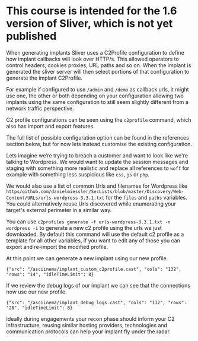 # This course is intended for the 1.6 version of Sliver, which is not yet published

When generating implants Sliver uses a C2Profile configuration to define how implant callbacks will look over HTTP/s. This allowed operators to control headers, cookies proxies, URL paths and so on. When the implant is generated the sliver server will then select portions of that configuration to generate the implant C2Profile.

For example if configured to use `/admin` and `/demo` as callback urls, it might use one, the other or both depending on your configuration allowing two implants using the same configuration to still seem slightly different from a network traffic perspective.

C2 profile configurations can be seen using the `c2profile` command, which also has import and export features.

The full list of possible configuration option can be found in the references section below, but for now lets instead customise the existing configuration.

Lets imagine we’re trying to breach a customer and want to look like we're talking to Wordpress.
We would want to update the session messages and staging with something more realistic and replace all references to `woff` for example with something less suspicious like `css`, `js` or `php`.

We would also use a list of common Urls and filenames for Wordpress like `https/github.com/danielmiessler/SecLists/blob/master/Discovery/Web-Content/URLs/urls-wordpress-3.3.1.txt` for the `files` and `paths` variables. You could alternatively reuse Urls discovered while enumerating your target's external perimeter in a similar way.

You can use `c2profiles generate -f urls-wordpress-3.3.1.txt -n wordpress -i` to generate a new c2 profile using the urls we just downloaded. By default this command will use the default c2 profile as a template for all other variables, if you want to edit any of those you can export and re-import the modified profile.

At this point we can generate a new implant using our new profile.

```asciinema
{"src": "/asciinema/implant_custom_c2profile.cast", "cols": "132", "rows": "14", "idleTimeLimit": 8}
```

If we review the debug logs of our implant we can see that the connections now use our new profile.

```asciinema
{"src": "/asciinema/implant_debug_logs.cast", "cols": "132", "rows": "28", "idleTimeLimit": 8}
```

Ideally during engagements your recon phase should inform your C2 infrastructure, reusing similar hosting providers, technologies and communication protocols can help your implant fly under the radar.

